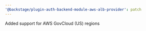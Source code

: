 ```yaml
---
'@backstage/plugin-auth-backend-module-aws-alb-provider': patch
---
```


Added support for AWS GovCloud (US) regions
